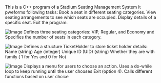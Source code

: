 This is a C++ program of a Stadium Seating Management System
It pweforms following tasks:
Book a seat in different seating categories.
View seating arrangements to see which seats are occupied.
Display details of a specific seat.
Exit the program.

![Image](https://github.com/user-attachments/assets/4ad14093-f46e-4e29-b01a-b4887b069aaf)
Defines three seating categories: VIP, Regular, and Economy and Specifies the number of seats in each category.


![Image](https://github.com/user-attachments/assets/4ad14093-f46e-4e29-b01a-b4887b069aaf)
Defines a structure TicketHolder to store ticket holder details:
Name (string)
Age (integer)
Unique ID (UID) (string)
Whether they are with family ( 1 for Yes and 0 for No)

![Image](https://github.com/user-attachments/assets/f11046c7-588b-46a6-8e99-8c25a12637b9)
Displays a menu for users to choose an action.
Uses a do-while loop to keep running until the user chooses Exit (option 4).
Calls different functions based on user choice



